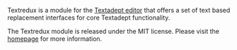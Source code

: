 Textredux is a module for the [Textadept editor](http://foicica.com/textadept/)
that offers a set of text based replacement interfaces for core Textadept
functionality.

The Textredux module is released under the MIT license.
Please visit the [homepage](http://rgieseke.github.com/textredux/) for
more information.
